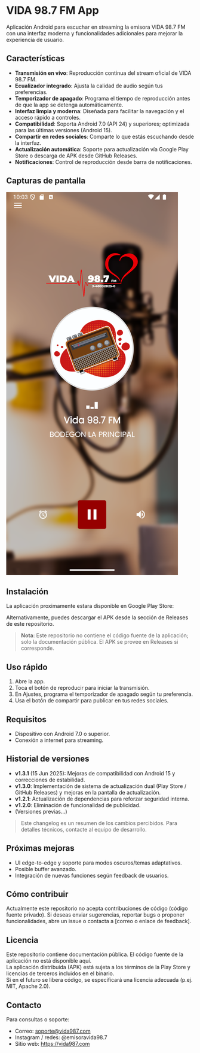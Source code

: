 # VIDA 98.7 FM App

Aplicación Android para escuchar en streaming la emisora VIDA 98.7 FM con una interfaz moderna y funcionalidades adicionales para mejorar la experiencia de usuario.

## Características

- **Transmisión en vivo**: Reproducción continua del stream oficial de VIDA 98.7 FM.
- **Ecualizador integrado**: Ajusta la calidad de audio según tus preferencias.
- **Temporizador de apagado**: Programa el tiempo de reproducción antes de que la app se detenga automáticamente.
- **Interfaz limpia y moderna**: Diseñada para facilitar la navegación y el acceso rápido a controles.
- **Compatibilidad**: Soporta Android 7.0 (API 24) y superiores; optimizada para las últimas versiones (Android 15).
- **Compartir en redes sociales**: Comparte lo que estás escuchando desde la interfaz.
- **Actualización automática**: Soporte para actualización vía Google Play Store o descarga de APK desde GitHub Releases.
- **Notificaciones**: Control de reproducción desde barra de notificaciones.

## Capturas de pantalla

![Pantalla principal](src/assets/screenshots/main.png)

## Instalación

La aplicación proximamente estara disponible en Google Play Store:

Alternativamente, puedes descargar el APK desde la sección de Releases de este repositorio.

> **Nota**: Este repositorio no contiene el código fuente de la aplicación; solo la documentación pública. El APK se provee en Releases si corresponde.

## Uso rápido

1. Abre la app.
2. Toca el botón de reproducir para iniciar la transmisión.
3. En Ajustes, programa el temporizador de apagado según tu preferencia.
4. Usa el botón de compartir para publicar en tus redes sociales.

## Requisitos

- Dispositivo con Android 7.0 o superior.
- Conexión a internet para streaming.

## Historial de versiones

- **v1.3.1** (15 Jun 2025): Mejoras de compatibilidad con Android 15 y correcciones de estabilidad.
- **v1.3.0**: Implementación de sistema de actualización dual (Play Store / GitHub Releases) y mejoras en la pantalla de actualización.
- **v1.2.1**: Actualización de dependencias para reforzar seguridad interna.
- **v1.2.0**: Eliminación de funcionalidad de publicidad.
- (Versiones previas…)  

> Este changelog es un resumen de los cambios percibidos. Para detalles técnicos, contacte al equipo de desarrollo.

## Próximas mejoras

- UI edge-to-edge y soporte para modos oscuros/temas adaptativos.
- Posible buffer avanzado.
- Integración de nuevas funciones según feedback de usuarios.

## Cómo contribuir

Actualmente este repositorio no acepta contribuciones de código (código fuente privado). Si deseas enviar sugerencias, reportar bugs o proponer funcionalidades, abre un issue o contacta a [correo o enlace de feedback].

## Licencia

Este repositorio contiene documentación pública. El código fuente de la aplicación no está disponible aquí.  
La aplicación distribuida (APK) está sujeta a los términos de la Play Store y licencias de terceros incluidos en el binario.  
Si en el futuro se libera código, se especificará una licencia adecuada (p.ej. MIT, Apache 2.0).

## Contacto

Para consultas o soporte:
- Correo: soporte@vida987.com
- Instagram / redes: @emisoravida98.7
- Sitio web: https://vida987.com

